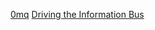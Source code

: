 
[0mq](http://250bpm.com/hits)
[Driving the Information Bus](http://hbswk.hbs.edu/archive/1884.html)
